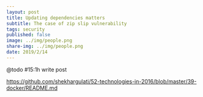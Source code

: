 ```yaml
---
layout: post
title: Updating dependencies matters
subtitle: The case of zip slip vulnerability
tags: security
published: false
image: ../img/people.png
share-img: ../img/people.png
date: 2019/2/14
---
```


@todo #15:1h write post

https://github.com/shekhargulati/52-technologies-in-2016/blob/master/39-docker/README.md